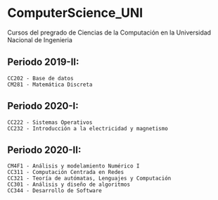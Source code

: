 # ComputerScience_UNI
Cursos del pregrado de Ciencias de la Computación en la Universidad Nacional de Ingenieria

## Periodo 2019-II:
```
CC202 - Base de datos
CM281 - Matemática Discreta
```
## Periodo 2020-I:
```
CC222 - Sistemas Operativos
CC232 - Introducción a la electricidad y magnetismo
```
## Periodo 2020-II:
```
CM4F1 - Análisis y modelamiento Numérico I
CC311 - Computación Centrada en Redes
CC321 - Teoría de autómatas, Lenguajes y Computación
CC301 - Análisis y diseño de algoritmos
CC344 - Desarrollo de Software
```
